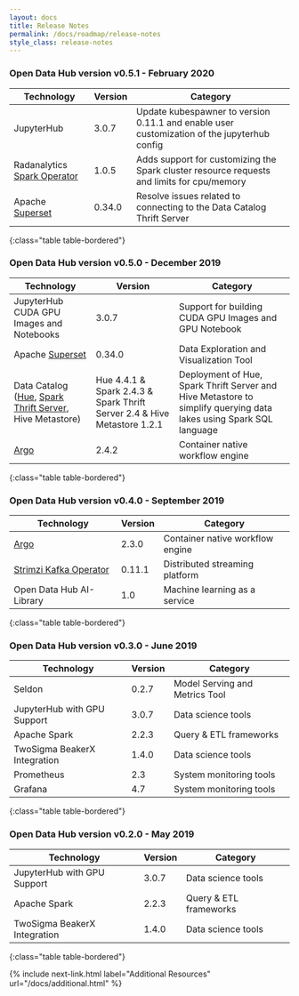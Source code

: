 ```yaml
---
layout: docs
title: Release Notes
permalink: /docs/roadmap/release-notes
style_class: release-notes
---
```


### Open Data Hub version v0.5.1 - February 2020

| Technology | Version | Category |
|--|--|--|
| JupyterHub | 3.0.7  | Update kubespawner to version 0.11.1 and enable user customization of the jupyterhub config |
| Radanalytics [Spark Operator](https://github.com/radanalyticsio/spark-operator) | 1.0.5  | Adds support for customizing the Spark cluster resource requests and limits for cpu/memory |
| Apache [Superset](https://github.com/apache/incubator-superset) | 0.34.0  | Resolve issues related to connecting to the Data Catalog Thrift Server |
{:class="table table-bordered"}

### Open Data Hub version v0.5.0 - December 2019

| Technology | Version | Category |
|--|--|--|
| JupyterHub CUDA GPU Images and Notebooks | 3.0.7  | Support for building CUDA GPU Images and GPU Notebook |
| Apache [Superset](https://github.com/apache/incubator-superset) | 0.34.0  | Data Exploration and Visualization Tool |
| Data Catalog ([Hue](https://gethue.com/), [Spark Thrift Server](https://spark.apache.org/docs/latest/sql-distributed-sql-engine.html), Hive Metastore) | Hue 4.4.1 & Spark 2.4.3 & Spark Thrift Server 2.4 & Hive Metastore 1.2.1 | Deployment of Hue, Spark Thrift Server and Hive Metastore to simplify querying data lakes using Spark SQL language|
| [Argo](https://argoproj.github.io/argo/) | 2.4.2 | Container native workflow engine |
{:class="table table-bordered"}

### Open Data Hub version v0.4.0 - September 2019

| Technology | Version | Category |
|--|--|--|
| [Argo](https://argoproj.github.io/argo/) | 2.3.0 | Container native workflow engine |
| [Strimzi Kafka Operator](https://strimzi.io/) | 0.11.1 | Distributed streaming platform |
| Open Data Hub AI-Library | 1.0  | Machine learning as a service |
{:class="table table-bordered"}


### Open Data Hub version v0.3.0 - June 2019

|Technology|Version|Category|
|---|---|---|
|Seldon|0.2.7|Model Serving and Metrics Tool|
|JupyterHub with GPU Support|3.0.7|Data science tools|
|Apache Spark|2.2.3|Query & ETL frameworks|
|TwoSigma BeakerX Integration|1.4.0|Data science tools|
|Prometheus|2.3|System monitoring tools|
|Grafana|4.7|System monitoring tools|
{:class="table table-bordered"}


### Open Data Hub version v0.2.0 - May 2019

|Technology|Version|Category|
|---|---|---|
|JupyterHub with GPU Support|3.0.7|Data science tools|
|Apache Spark|2.2.3|Query & ETL frameworks|
|TwoSigma BeakerX Integration|1.4.0|Data science tools|
{:class="table table-bordered"}

{% include next-link.html label="Additional Resources" url="/docs/additional.html" %}
